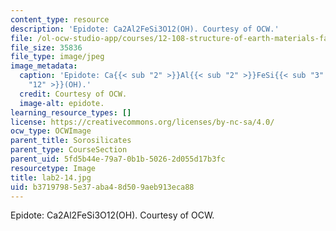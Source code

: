 ```yaml
---
content_type: resource
description: 'Epidote: Ca2Al2FeSi3O12(OH). Courtesy of OCW.'
file: /ol-ocw-studio-app/courses/12-108-structure-of-earth-materials-fall-2004/b37197985e37aba48d509aeb913eca88_lab2-14.jpg
file_size: 35836
file_type: image/jpeg
image_metadata:
  caption: 'Epidote: Ca{{< sub "2" >}}Al{{< sub "2" >}}FeSi{{< sub "3" >}}O{{< sub
    "12" >}}(OH).'
  credit: Courtesy of OCW.
  image-alt: epidote.
learning_resource_types: []
license: https://creativecommons.org/licenses/by-nc-sa/4.0/
ocw_type: OCWImage
parent_title: Sorosilicates
parent_type: CourseSection
parent_uid: 5fd5b44e-79a7-0b1b-5026-2d055d17b3fc
resourcetype: Image
title: lab2-14.jpg
uid: b3719798-5e37-aba4-8d50-9aeb913eca88
---
```

Epidote: Ca2Al2FeSi3O12(OH). Courtesy of OCW.